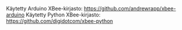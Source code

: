 Käytetty Arduino XBee-kirjasto: https://github.com/andrewrapp/xbee-arduino
Käytetty Python XBee-kirjasto: https://github.com/digidotcom/xbee-python